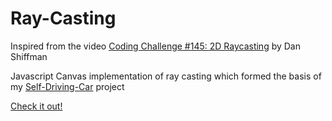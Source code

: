 # Ray-Casting
Inspired from the video [Coding Challenge #145: 2D Raycasting](https://www.youtube.com/watch?v=TOEi6T2mtHo&t=2s) by Dan Shiffman

Javascript Canvas implementation of ray casting which formed the basis of my [Self-Driving-Car](https://github.com/manassarpatwar/Self-driving-AI) project

[Check it out!](https://manassarpatwar.github.io/Ray-casting/)
